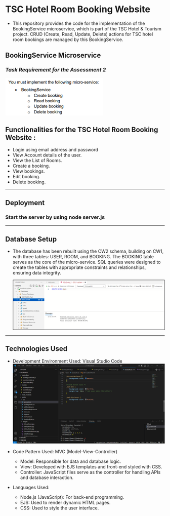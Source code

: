 # **TSC Hotel Room Booking Website**

- This repository provides the code for the implementation of the BookingService microservice, which is part of the TSC Hotel & Tourism project. CRUD (Create, Read, Update, Delete) actions for TSC hotel room bookings are managed by this BookingService.

## **BookingService Microservice**
### _Task Requirement for the Assessment 2_  
![Task Requirement](public/images/TaskRequirement.png)  


## **Functionalities for the TSC Hotel Room Booking Website :**
- Login using email address and password
- View Account details of the user.
- View the List of Rooms.
- Create a booking.
- View bookings.
- Edit booking.
- Delete booking.
---

## **Deployment**  
### Start the server by using node server.js


---

## **Database Setup**  
- The database has been rebuilt using the CW2 schema, building on CW1, with three tables: USER, ROOM, and BOOKING. The BOOKING table serves as the core of the micro-service. SQL queries were designed to create the tables with appropriate constraints and relationships, ensuring data integrity.

  ![Database CW2](public/images/database_interface.png)  
---

## **Technologies Used**  
- Development Environment Used: Visual Studio Code
  ![VS code](public/images/VScode.png)

- Code Pattern Used: MVC (Model-View-Controller)

  - Model: Responsible for data and database logic.
  - View: Developed with EJS templates and front-end styled with CSS.
  - Controller: JavaScript files serve as the controller for handling APIs and database interaction.
    
- Languages Used:

  - Node.js (JavaScript): For back-end programming.
  - EJS: Used to render dynamic HTML pages.
  - CSS: Used to style the user interface.
